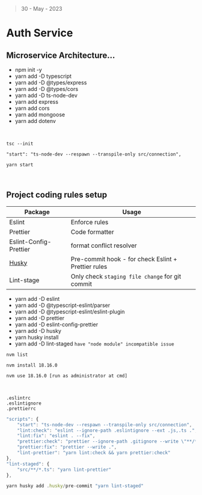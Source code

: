 > 30 - May - 2023

# Auth Service

## Microservice Architecture...


* npm init -y
* yarn add -D typescript
* yarn add -D @types/express
* yarn add -D @types/cors
* yarn add -D ts-node-dev
* yarn add express
* yarn add cors
* yarn add mongoose
* yarn add dotenv

<br />

```
tsc --init
```

```
"start": "ts-node-dev --respawn --transpile-only src/connection",

yarn start
```

<br />

## Project coding rules setup

| Package  | Usage           |
|----------|-----------------| 
|Eslint    | Enforce rules   | 
|Prettier  | Code formatter  |
|Eslint-Config-Prettier  | format conflict resolver                  |
|[Husky][link] | Pre-commit hook - for check Eslint + Prettier rules | 
|Lint-stage    | Only check `staging file change` for git commit     | 
 

* yarn add -D eslint 
* yarn add -D @typescript-eslint/parser 
* yarn add -D @typescript-eslint/eslint-plugin
* yarn add -D prettier
* yarn add -D eslint-config-prettier
* yarn add -D husky
* yarn husky install
* yarn add -D lint-staged `have "node module" incompatible issue`

```
nvm list

nvm install 18.16.0

nvm use 18.16.0 [run as administrator at cmd]
```

<br />

```
.eslintrc
.eslintignore
.prettierrc
```

```js
"scripts": {
    "start": "ts-node-dev --respawn --transpile-only src/connection",
    "lint:check": "eslint --ignore-path .eslintignore --ext .js,.ts .",
    "lint:fix": "eslint . --fix",
    "prettier:check": "prettier --ignore-path .gitignore --write \"**/*.+(js|ts|json)\"",
    "prettier:fix": "prettier --write .",
    "lint-prettier": "yarn lint:check && yarn prettier:check"
},
"lint-staged": {
    "src/**/*.ts": "yarn lint-prettier"
},
```

```js
yarn husky add .husky/pre-commit "yarn lint-staged"
```



[link]: https://typicode.github.io/husky/getting-started.html
